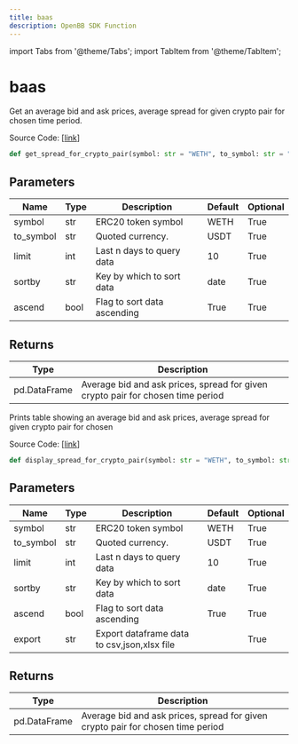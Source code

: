 ```yaml
---
title: baas
description: OpenBB SDK Function
---
```


import Tabs from '@theme/Tabs';
import TabItem from '@theme/TabItem';

# baas

<Tabs>
<TabItem value="model" label="Model" default>

Get an average bid and ask prices, average spread for given crypto pair for chosen time period.

Source Code: [[link](https://github.com/OpenBB-finance/OpenBBTerminal/tree/main/openbb_terminal/cryptocurrency/onchain/bitquery_model.py#L725)]

```python
def get_spread_for_crypto_pair(symbol: str = "WETH", to_symbol: str = "USDT", limit: int = 10, sortby: str = "date", ascend: bool = True) -> pd.DataFrame
```
## Parameters

| Name | Type | Description | Default | Optional |
| ---- | ---- | ----------- | ------- | -------- |
| symbol | str | ERC20 token symbol | WETH | True |
| to_symbol | str | Quoted currency. | USDT | True |
| limit | int | Last n days to query data | 10 | True |
| sortby | str | Key by which to sort data | date | True |
| ascend | bool | Flag to sort data ascending | True | True |

## Returns

| Type | Description |
| ---- | ----------- |
| pd.DataFrame | Average bid and ask prices, spread for given crypto pair for chosen time period |



</TabItem>
<TabItem value="view" label="View">

Prints table showing an average bid and ask prices, average spread for given crypto pair for chosen

Source Code: [[link](https://github.com/OpenBB-finance/OpenBBTerminal/tree/main/openbb_terminal/cryptocurrency/onchain/bitquery_view.py#L346)]

```python
def display_spread_for_crypto_pair(symbol: str = "WETH", to_symbol: str = "USDT", limit: int = 10, sortby: str = "date", ascend: bool = True, export: str = "") -> None
```
## Parameters

| Name | Type | Description | Default | Optional |
| ---- | ---- | ----------- | ------- | -------- |
| symbol | str | ERC20 token symbol | WETH | True |
| to_symbol | str | Quoted currency. | USDT | True |
| limit | int | Last n days to query data | 10 | True |
| sortby | str | Key by which to sort data | date | True |
| ascend | bool | Flag to sort data ascending | True | True |
| export | str | Export dataframe data to csv,json,xlsx file |  | True |

## Returns

| Type | Description |
| ---- | ----------- |
| pd.DataFrame | Average bid and ask prices, spread for given crypto pair for chosen time period |



</TabItem>
</Tabs>
